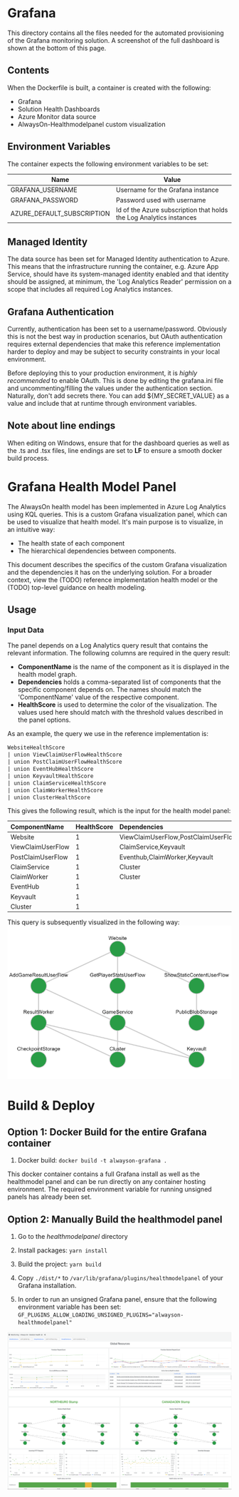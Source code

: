# Grafana
This directory contains all the files needed for the automated provisioning of the Grafana monitoring solution. A screenshot of the full dashboard is shown at the bottom of this page. 

## Contents
When the Dockerfile is built, a container is created with the following:

- Grafana
- Solution Health Dashboards
- Azure Monitor data source
- AlwaysOn-Healthmodelpanel custom visualization

## Environment Variables
The container expects the following environment variables to be set:

| Name | Value   |
|------|---------|
| GRAFANA_USERNAME | Username for the Grafana instance |
| GRAFANA_PASSWORD | Password used with username |
| AZURE_DEFAULT_SUBSCRIPTION | Id of the Azure subscription that holds the Log Analytics instances |

## Managed Identity
The data source has been set for Managed Identity authentication to Azure.
This means that the infrastructure running the container, e.g. Azure App Service, should have its system-managed identity enabled and that identity should be assigned, at minimum, the 'Log Analytics Reader' permission on a scope that includes all required Log Analytics instances.

## Grafana Authentication
Currently, authentication has been set to a username/password. Obviously this is not the best way in production scenarios, but OAuth authentication requires external dependencies that make this reference implementation harder to deploy and may be subject to security constraints in your local environment. 

Before deploying this to your production environment, it is *highly recommended* to enable OAuth. This is done by editing the grafana.ini file and uncommenting/filling the values under the authentication section. Naturally, don't add secrets there. You can add ${MY_SECRET_VALUE} as a value and include that at runtime through environment variables. 

## Note about line endings
When editing on Windows, ensure that for the dashboard queries as well as the .ts and .tsx files, line endings are set to **LF** to ensure a smooth docker build process.



# Grafana Health Model Panel

The AlwaysOn health model has been implemented in Azure Log Analytics using KQL queries. This is a custom Grafana visualization panel, which can be used to visualize that health model. It's main purpose is to visualize, in an intuitive way:

- The health state of each component
- The hierarchical dependencies between components.

This document describes the specifics of the custom Grafana visualization and the dependencies it has on the underlying solution. For a broader context, view the (TODO) reference implementation health model or the (TODO) top-level guidance on health modeling.

## Usage

### Input Data

The panel depends on a Log Analytics query result that contains the relevant information. The following columns are required in the query result:

- **ComponentName** is the name of the component as it is displayed in the health model graph.
- **Dependencies** holds a comma-separated list of components that the specific component depends on. The names should match the 'ComponentName' value of the respective component.
- **HealthScore** is used to determine the color of the visualization. The values used here should match with the threshold values described in the panel options.

As an example, the query we use in the reference implementation is:

```kql
WebsiteHealthScore
| union ViewClaimUserFlowHealthScore
| union PostClaimUserFlowHealthScore
| union EventHubHealthScore
| union KeyvaultHealthScore
| union ClaimServiceHealthScore
| union ClaimWorkerHealthScore
| union ClusterHealthScore
```

This gives the following result, which is the input for the health model panel:

| ComponentName     | HealthScore | Dependencies                        |
| :---------------- | :---------- | :---------------------------------- |
| Website           | 1           | ViewClaimUserFlow,PostClaimUserFlow |
| ViewClaimUserFlow | 1           | ClaimService,Keyvault               |
| PostClaimUserFlow | 1           | Eventhub,ClaimWorker,Keyvault       |
| ClaimService      | 1           | Cluster                             |
| ClaimWorker       | 1           | Cluster                             |
| EventHub          | 1           |                                     |
| Keyvault          | 1           |                                     |
| Cluster           | 1           |                                     |

This query is subsequently visualized in the following way:
![Example healthmodelpanel](./media/healthmodel-example.png)

# Build & Deploy

## Option 1: Docker Build for the entire Grafana container

1. Docker build:
   `docker build -t alwayson-grafana .`

This docker container contains a full Grafana install as well as the healthmodel panel and can be run directly on any container hosting environment. The required environment variable for running unsigned panels has already been set.

## Option 2: Manually Build the healthmodel panel

1. Go to the _healthmodelpanel_ directory

2. Install packages:
   `yarn install`

3. Build the project:
   `yarn build`

4. Copy `./dist/*` to `/var/lib/grafana/plugins/healthmodelpanel` of your Grafana installation.

5. In order to run an unsigned Grafana panel, ensure that the following environment variable has been set:
   `GF_PLUGINS_ALLOW_LOADING_UNSIGNED_PLUGINS="alwayson-healthmodelpanel"`


![Solution Health Monitoring Screenshot](./media/healthmodel-fullpage.png)